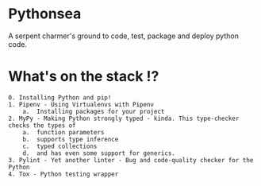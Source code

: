 # Pythonsea
A serpent charmer's ground to code, test, package and deploy python code.

# What's on the stack !?

    0. Installing Python and pip!
    1. Pipenv - Using Virtualenvs with Pipenv
        a.  Installing packages for your project
    2. MyPy - Making Python strongly typed - kinda. This type-checker checks the types of
        a.  function parameters
        b.  supports type inference
        c.  typed collections
        d.  and has even some support for generics.
    3. Pylint - Yet another linter - Bug and code-quality checker for the Python
    4. Tox - Python testing wrapper

